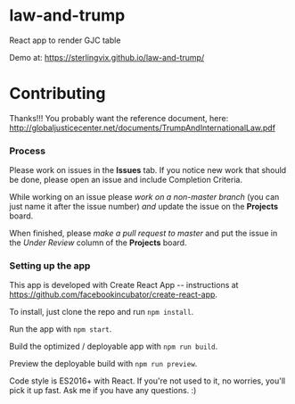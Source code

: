 # law-and-trump
React app to render GJC table

Demo at: https://sterlingvix.github.io/law-and-trump/

# Contributing

Thanks!!! You probably want the reference document, here: http://globaljusticecenter.net/documents/TrumpAndInternationalLaw.pdf

### Process

Please work on issues in the **Issues** tab. If you notice new work that should be done, please open an issue and include Completion Criteria.

While working on an issue please *work on a non-master branch* (you can just name it after the issue number) *and* update the issue on the **Projects** board.

When finished, please *make a pull request to master* and put the issue in the *Under Review* column of the **Projects** board.

### Setting up the app

This app is developed with Create React App -- instructions at https://github.com/facebookincubator/create-react-app.

To install, just clone the repo and run `npm install`.

Run the app with `npm start`.

Build the optimized / deployable app with `npm run build`.

Preview the deployable build with `npm run preview`.

Code style is ES2016+ with React. If you're not used to it, no worries, you'll pick it up fast. Ask me if you have any questions. :)
